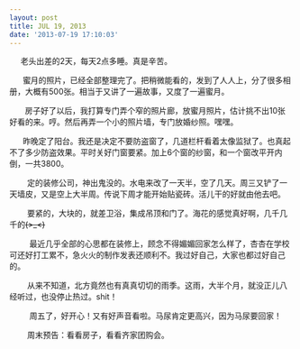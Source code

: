 ```yaml
---
layout: post
title: JUL 19, 2013
date: '2013-07-19 17:10:03'
---
```



     老头出差的2天，每天2点多睡。真是辛苦。

      蜜月的照片，已经全部整理完了。把稍微能看的，发到了人人上，分了很多相册，大概有500张。相当于又讲了一遍故事，又度了一遍蜜月。

       房子好了以后，我打算专门弄个窄的照片廊，放蜜月照片，估计挑不出10张好看的来。哼。然后再弄一个小的照片墙，专门放婚纱照。嘿嘿。

      昨晚定了阳台。我还是决定不要防盗窗了，几道栏杆看着太像监狱了。也真起不了多少防盗效果。平时关好门窗要紧。加上6个窗的纱窗，和一个窗改平开内倒，一共3800。

        定的装修公司，神出鬼没的。水电来改了一天半，空了几天。周三又铲了一天墙皮，又是空上大半周。传说下周才能开始贴瓷砖。活儿干的好就由他去吧。

        要紧的，大块的，就差卫浴，集成吊顶和门了。海花的感觉真好啊，几千几千的~~~~(>_<)~~~~

         最近几乎全部的心思都在装修上，顾念不得媚媚回家怎么样了，杏杏在学校可还好打工累不，急火火的制作发表还顺利不。我过好自己，大家也都过好自己的。

        从来不知道，北方竟然也有真真切切的雨季。这雨，大半个月，就没正儿八经听过，也没停止热过。shit！

         周五了，好开心！又有好声音看啦。马尿肯定更高兴，因为马尿要回家！   

        周末预告：看看房子，看看齐家团购会。


